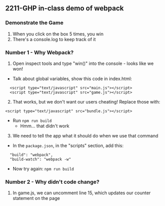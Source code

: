 ## 2211-GHP in-class demo of webpack

### Demonstrate the Game
1. When you click on the box 5 times, you win
2. There's a console.log to keep track of it


### Number 1 - Why Webpack?
1. Open inspect tools and type "win()" into the console - looks like we won!
- Talk about global variables, show this code in index.html:
```
  <script type="text/javascript" src="main.js"></script>
  <script type="text/javascript" src="game.js"></script>
```
2. That works, but we don't want our users cheating! Replace those with:
```
<script type="text/javascript" src="bundle.js"></script>
```
- Run ```npm run build```
  - Hmm... that didn't work

3. We need to tell the app what it should do when we use that command
- In the ```package.json```, in the "scripts" section, add this:
```
  "build": "webpack", 
  "build-watch": "webpack -w"
```
- Now try again: ```npm run build```
### Number 2 - Why didn't code change?
1. In game.js, we can uncomment line 15, which updates our counter statement on the page 

